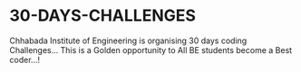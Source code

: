 # 30-DAYS-CHALLENGES
Chhabada Institute of Engineering is organising 30 days coding Challenges...
This is a Golden opportunity to All BE students become a Best coder...!
